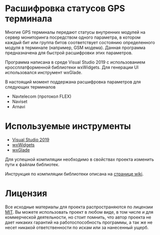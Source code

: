 # Расшифровка статусов GPS терминала
Многие GPS терминалы передают статусы внутренних модулей на сервер мониторинга посредством одного параметра, в котором каждый бит или группа битов соответствует состоянию определенного модуля в терминале (например, GSM модема). Данная программа предназначена для быстрой расшифровки этих параметров.

Программа написана в среде Visual Studio 2019 с использованием кроссплатформенной библиотеки wxWidgets. Для генерации UI использовался инструмент wxGlade.

В настоящий момент поддержана расшифровка параметров для следующих терминалов
* Navtelecom (протокол FLEX)
* Naviset
* Arnavi

# Используемые инструменты
* [Visual Studio 2019](https://visualstudio.microsoft.com/ru/vs/)
* [wxWidgets](https://www.wxwidgets.org/)
* [wxGlade](https://sourceforge.net/projects/wxglade/)

Для успешной компиляции необходимо в свойствах проекта изменить пути к файлам библиотек. 

Инструкция по компиляции библиотеки описана на [странице wiki](https://wiki.wxwidgets.org/Microsoft_Visual_C%2B%2B_Guide).

# Лицензия
Все исходные материалы для проекта распространяются по лицензии [MIT](./LICENSE "Описание лицензии"). Вы можете использовать проект в любом виде, в том числе и для коммерческой деятельности, но стоит помнить, что автор проекта не дает никаких гарантий на работоспособность программы, а так же не несет никакой ответственности по искам или за нанесенный ущерб.